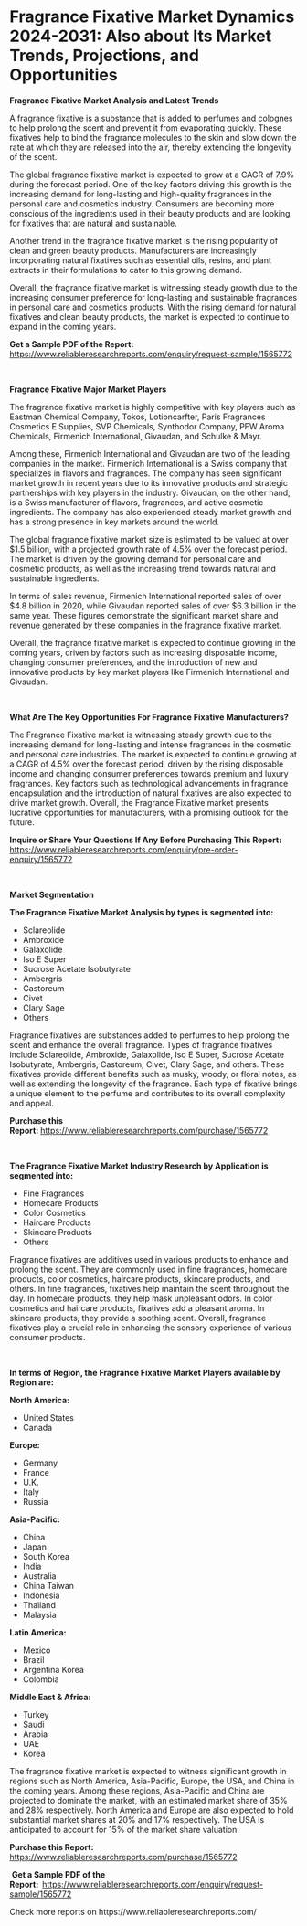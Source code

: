 <p><h1>Fragrance Fixative Market Dynamics 2024-2031: Also about Its Market Trends, Projections, and Opportunities</h1></p><p><strong>Fragrance Fixative Market Analysis and Latest Trends</strong></p>
<p><p>A fragrance fixative is a substance that is added to perfumes and colognes to help prolong the scent and prevent it from evaporating quickly. These fixatives help to bind the fragrance molecules to the skin and slow down the rate at which they are released into the air, thereby extending the longevity of the scent.</p><p>The global fragrance fixative market is expected to grow at a CAGR of 7.9% during the forecast period. One of the key factors driving this growth is the increasing demand for long-lasting and high-quality fragrances in the personal care and cosmetics industry. Consumers are becoming more conscious of the ingredients used in their beauty products and are looking for fixatives that are natural and sustainable.</p><p>Another trend in the fragrance fixative market is the rising popularity of clean and green beauty products. Manufacturers are increasingly incorporating natural fixatives such as essential oils, resins, and plant extracts in their formulations to cater to this growing demand.</p><p>Overall, the fragrance fixative market is witnessing steady growth due to the increasing consumer preference for long-lasting and sustainable fragrances in personal care and cosmetics products. With the rising demand for natural fixatives and clean beauty products, the market is expected to continue to expand in the coming years.</p></p>
<p><strong>Get a Sample PDF of the Report:&nbsp;</strong> <a href="https://www.reliableresearchreports.com/enquiry/request-sample/1565772">https://www.reliableresearchreports.com/enquiry/request-sample/1565772</a></p>
<p>&nbsp;</p>
<p><strong>Fragrance Fixative Major Market Players</strong></p>
<p><p>The fragrance fixative market is highly competitive with key players such as Eastman Chemical Company, Tokos, Lotioncarfter, Paris Fragrances Cosmetics E Supplies, SVP Chemicals, Synthodor Company, PFW Aroma Chemicals, Firmenich International, Givaudan, and Schulke & Mayr. </p><p>Among these, Firmenich International and Givaudan are two of the leading companies in the market. Firmenich International is a Swiss company that specializes in flavors and fragrances. The company has seen significant market growth in recent years due to its innovative products and strategic partnerships with key players in the industry. Givaudan, on the other hand, is a Swiss manufacturer of flavors, fragrances, and active cosmetic ingredients. The company has also experienced steady market growth and has a strong presence in key markets around the world.</p><p>The global fragrance fixative market size is estimated to be valued at over $1.5 billion, with a projected growth rate of 4.5% over the forecast period. The market is driven by the growing demand for personal care and cosmetic products, as well as the increasing trend towards natural and sustainable ingredients.</p><p>In terms of sales revenue, Firmenich International reported sales of over $4.8 billion in 2020, while Givaudan reported sales of over $6.3 billion in the same year. These figures demonstrate the significant market share and revenue generated by these companies in the fragrance fixative market.</p><p>Overall, the fragrance fixative market is expected to continue growing in the coming years, driven by factors such as increasing disposable income, changing consumer preferences, and the introduction of new and innovative products by key market players like Firmenich International and Givaudan.</p></p>
<p>&nbsp;</p>
<p><strong>What Are The Key Opportunities For Fragrance Fixative Manufacturers?</strong></p>
<p><p>The Fragrance Fixative market is witnessing steady growth due to the increasing demand for long-lasting and intense fragrances in the cosmetic and personal care industries. The market is expected to continue growing at a CAGR of 4.5% over the forecast period, driven by the rising disposable income and changing consumer preferences towards premium and luxury fragrances. Key factors such as technological advancements in fragrance encapsulation and the introduction of natural fixatives are also expected to drive market growth. Overall, the Fragrance Fixative market presents lucrative opportunities for manufacturers, with a promising outlook for the future.</p></p>
<p><strong>Inquire or Share Your Questions If Any Before Purchasing This Report:</strong> <a href="https://www.reliableresearchreports.com/enquiry/pre-order-enquiry/1565772">https://www.reliableresearchreports.com/enquiry/pre-order-enquiry/1565772</a></p>
<p>&nbsp;</p>
<p><strong>Market Segmentation</strong></p>
<p><strong>The Fragrance Fixative Market Analysis by types is segmented into:</strong></p>
<p><ul><li>Sclareolide</li><li>Ambroxide</li><li>Galaxolide</li><li>Iso E Super</li><li>Sucrose Acetate Isobutyrate</li><li>Ambergris</li><li>Castoreum</li><li>Civet</li><li>Clary Sage</li><li>Others</li></ul></p>
<p><p>Fragrance fixatives are substances added to perfumes to help prolong the scent and enhance the overall fragrance. Types of fragrance fixatives include Sclareolide, Ambroxide, Galaxolide, Iso E Super, Sucrose Acetate Isobutyrate, Ambergris, Castoreum, Civet, Clary Sage, and others. These fixatives provide different benefits such as musky, woody, or floral notes, as well as extending the longevity of the fragrance. Each type of fixative brings a unique element to the perfume and contributes to its overall complexity and appeal.</p></p>
<p><strong>Purchase this Report:&nbsp;</strong><a href="https://www.reliableresearchreports.com/purchase/1565772">https://www.reliableresearchreports.com/purchase/1565772</a></p>
<p>&nbsp;</p>
<p><strong>The Fragrance Fixative Market Industry Research by Application is segmented into:</strong></p>
<p><ul><li>Fine Fragrances</li><li>Homecare Products</li><li>Color Cosmetics</li><li>Haircare Products</li><li>Skincare Products</li><li>Others</li></ul></p>
<p><p>Fragrance fixatives are additives used in various products to enhance and prolong the scent. They are commonly used in fine fragrances, homecare products, color cosmetics, haircare products, skincare products, and others. In fine fragrances, fixatives help maintain the scent throughout the day. In homecare products, they help mask unpleasant odors. In color cosmetics and haircare products, fixatives add a pleasant aroma. In skincare products, they provide a soothing scent. Overall, fragrance fixatives play a crucial role in enhancing the sensory experience of various consumer products.</p></p>
<p>&nbsp;</p>
<p><strong>In terms of Region, the Fragrance Fixative Market Players available by Region are:</strong></p>
<p>
    <p> <strong> North America: </strong>
        <ul>
            <li>United States</li>
            <li>Canada</li>
        </ul>
        </p> 
    <p> <strong> Europe: </strong>
        <ul>
            <li>Germany</li>
            <li>France</li>
            <li>U.K.</li>
            <li>Italy</li>
            <li>Russia</li>
        </ul>
        </p> 
    <p> <strong> Asia-Pacific: </strong>
        <ul>
            <li>China</li>
            <li>Japan</li>
            <li>South Korea</li>
            <li>India</li>
            <li>Australia</li>
            <li>China Taiwan</li>
            <li>Indonesia</li>
            <li>Thailand</li>
            <li>Malaysia</li>
        </ul>
        </p> 
    <p> <strong> Latin America: </strong>
        <ul>
            <li>Mexico</li>
            <li>Brazil</li>
            <li>Argentina Korea</li>
            <li>Colombia</li>
        </ul>
        </p> 
    <p> <strong> Middle East & Africa: </strong>
        <ul>
            <li>Turkey</li>
            <li>Saudi</li>
            <li>Arabia</li>
            <li>UAE</li>
            <li>Korea</li>
        </ul>
    </p>
    </p>
<p><p>The fragrance fixative market is expected to witness significant growth in regions such as North America, Asia-Pacific, Europe, the USA, and China in the coming years. Among these regions, Asia-Pacific and China are projected to dominate the market, with an estimated market share of 35% and 28% respectively. North America and Europe are also expected to hold substantial market shares at 20% and 17% respectively. The USA is anticipated to account for 15% of the market share valuation.</p></p>
<p><strong>Purchase this Report: </strong><a href="https://www.reliableresearchreports.com/purchase/1565772">https://www.reliableresearchreports.com/purchase/1565772</a></p>
<p>&nbsp;<strong>Get a Sample PDF of the Report:&nbsp;&nbsp;</strong><a href="https://www.reliableresearchreports.com/enquiry/request-sample/1565772">https://www.reliableresearchreports.com/enquiry/request-sample/1565772</a></p>
<p><strong></strong></p>
<p>Check more reports on https://www.reliableresearchreports.com/</p>